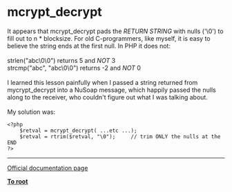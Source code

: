 # mcrypt_decrypt



It appears that mcrypt_decrypt pads the *RETURN STRING* with nulls (&apos;\0&apos;) to fill out to n * blocksize.  For old C-programmers, like myself, it is easy to believe the string ends at the first null.  In PHP it does not:<br><br>    strlen("abc\0\0") returns 5 and *NOT* 3<br>    strcmp("abc", "abc\0\0") returns -2 and *NOT* 0<br><br>I learned this lesson painfully when I passed a string returned from mycrypt_decrypt into a NuSoap message, which happily passed the nulls along to the receiver, who couldn&apos;t figure out what I was talking about.<br><br>My solution was:<br>

```
<?php
    $retval = mcrypt_decrypt( ...etc ...);
    $retval = rtrim($retval, "\0");     // trim ONLY the nulls at the END
?>
```
  

---

[Official documentation page](https://www.php.net/manual/en/function.mcrypt-decrypt.php)

**[To root](/README.md)**